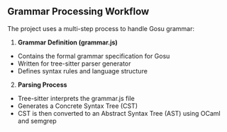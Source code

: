 

## Grammar Processing Workflow
The project uses a multi-step process to handle Gosu grammar:

1. **Grammar Definition (grammar.js)**
- Contains the formal grammar specification for Gosu
- Written for tree-sitter parser generator
- Defines syntax rules and language structure

2. **Parsing Process**
- Tree-sitter interprets the grammar.js file
- Generates a Concrete Syntax Tree (CST)
- CST is then converted to an Abstract Syntax Tree (AST) using OCaml and semgrep

